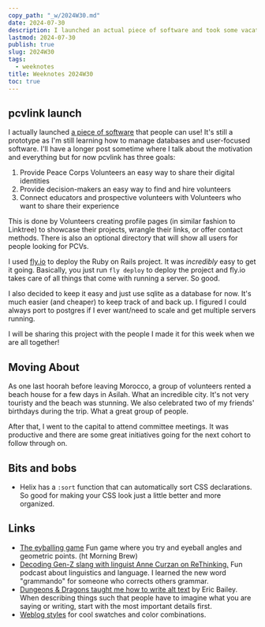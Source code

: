 ```yaml
---
copy_path: "_w/2024W30.md"
date: 2024-07-30
description: I launched an actual piece of software and took some vacation days.
lastmod: 2024-07-30
publish: true
slug: 2024W30
tags:
  - weeknotes
title: Weeknotes 2024W30
toc: true
---
```


## pcvlink launch

I actually launched [a piece of software](https://pcvl.ink) that people can use! It's still a prototype as I'm still learning how to manage databases and user-focused software. I'll have a longer post sometime where I talk about the motivation and everything but for now pcvlink has three goals:

1. Provide Peace Corps Volunteers an easy way to share their digital identities
2. Provide decision-makers an easy way to find and hire volunteers
3. Connect educators and prospective volunteers with Volunteers who want to share their experience

This is done by Volunteers creating profile pages (in similar fashion to Linktree) to showcase their projects, wrangle their links, or offer contact methods. There is also an optional directory that will show all users for people looking for PCVs.

I used [fly.io](https://fly.io/) to deploy the Ruby on Rails project. It was *incredibly* easy to get it going. Basically, you just run `fly deploy` to deploy the project and fly.io takes care of all things that come with running a server. So good.

I also decided to keep it easy and just use sqlite as a database for now. It's much easier (and cheaper) to keep track of and back up. I figured I could always port to postgres if I ever want/need to scale and get multiple servers running.

I will be sharing this project with the people I made it for this week when we are all together!

## Moving About

As one last hoorah before leaving Morocco, a group of volunteers rented a beach house for a few days in Asilah. What an incredible city. It's not very touristy and the beach was stunning. We also celebrated two of my friends' birthdays during the trip. What a great group of people.

After that, I went to the capital to attend committee meetings. It was productive and there are some great initiatives going for the next cohort to follow through on.

## Bits and bobs

- Helix has a `:sort` function that can automatically sort CSS declarations. So good for making your CSS look just a little better and more organized.

## Links

- [The eyballing game](http://woodgears.ca/eyeball/) Fun game where you try and eyeball angles and geometric points. (ht Morning Brew)
- [Decoding Gen-Z slang with linguist Anne Curzan on ReThinking.](https://open.spotify.com/episode/4w3eZVexmmjmdjMWHOfBRN?si=O2WQjNflTTujV4nEr4hCXA) Fun podcast about linguistics and language. I learned the new word "grammando" for someone who corrects others grammar.
- [Dungeons & Dragons taught me how to write alt text](https://ericwbailey.website/published/dungeons-and-dragons-taught-me-how-to-write-alt-text/) by Eric Bailey. When describing things such that people have to imagine what you are saying or writing, start with the most important details first.
- [Weblog styles](https://styles.themes.lol/) for cool swatches and color combinations.

